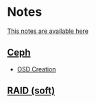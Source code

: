 Notes
=====

[This notes are available here](https://henyxia.github.io/notes/)

[Ceph](ceph)
------------

* [OSD Creation](ceph/create-osd.md)

[RAID (soft)](raid/raid.md)
-------------------

